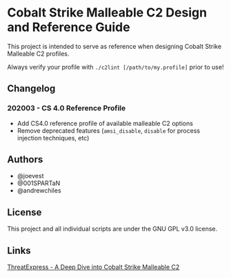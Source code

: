 # Cobalt Strike Malleable C2 Design and Reference Guide

This project is intended to serve as reference when designing Cobalt Strike Malleable C2 profiles.

Always verify your profile with `./c2lint [/path/to/my.profile]` prior to use!

## Changelog

### 202003 - CS 4.0 Reference Profile

- Add CS4.0 reference profile of available malleable C2 options
- Remove deprecated features (`amsi_disable`, `disable` for process injection techniques, etc)

## Authors

- @joevest
- @001SPARTaN
- @andrewchiles

## License

This project and all individual scripts are under the GNU GPL v3.0 license.

## Links

[ThreatExpress - A Deep Dive into Cobalt Strike Malleable C2](http://threatexpress.com/blogs/2018/a-deep-dive-into-cobalt-strike-malleable-c2/)